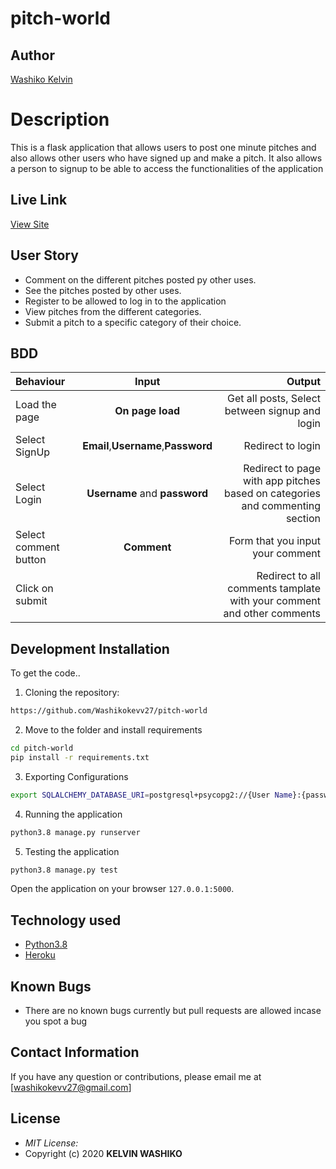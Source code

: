 # pitch-world
## Author
[Washiko Kelvin](https://github.com/Washikokevv27)
# Description
This  is a flask application that allows users to post one minute pitches and also allows other users who have signed up and make a pitch. It also allows a person to signup to be able to access the functionalities of the application
## Live Link
[View Site](https://pitch-pop.herokuapp.com/)

## User Story

* Comment on the different pitches posted py other uses.
* See the pitches posted by other uses.
* Register to be allowed to log in to the application
* View pitches from the different categories.
* Submit a pitch to a specific category of their choice.
## BDD
| Behaviour | Input | Output |
| :---------------- | :---------------: | ------------------: |
| Load the page | **On page load** | Get all posts, Select between signup and login|
| Select SignUp| **Email**,**Username**,**Password** | Redirect to login|
| Select Login | **Username** and **password** | Redirect to page with app pitches based on categories and commenting section|
| Select comment button | **Comment** | Form that you input your comment|
| Click on submit |  | Redirect to all comments tamplate with your comment and other comments|
## Development Installation
To get the code..
1. Cloning the repository:
  ```bash
  https://github.com/Washikokevv27/pitch-world
  ```
2. Move to the folder and install requirements
  ```bash
  cd pitch-world
  pip install -r requirements.txt
  ```
3. Exporting Configurations
  ```bash
  export SQLALCHEMY_DATABASE_URI=postgresql+psycopg2://{User Name}:{password}@localhost/{database name}
  ```
4. Running the application
  ```bash
  python3.8 manage.py runserver
  ```
5. Testing the application
  ```bash
  python3.8 manage.py test
  ```
Open the application on your browser `127.0.0.1:5000`.
## Technology used
* [Python3.8](https://www.python.org/)
* [Heroku](https://heroku.com)
## Known Bugs
* There are no known bugs currently but pull requests are allowed incase you spot a bug
## Contact Information 
If you have any question or contributions, please email me at [washikokevv27@gmail.com]
## License
* *MIT License:*
* Copyright (c) 2020 **KELVIN WASHIKO**